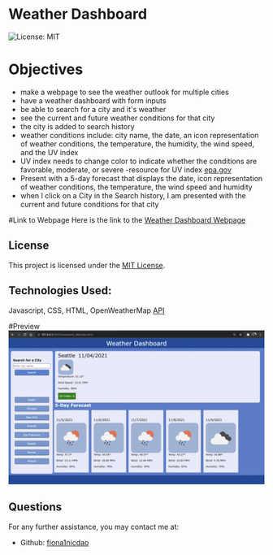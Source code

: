 # Weather Dashboard
![License: MIT](<https://img.shields.io/badge/License-MIT-yellow.svg>)

# Objectives 
- make a webpage to see the weather outlook for multiple cities 
- have a weather dashboard with form inputs 
- be able to search for a city and it's weather 
- see the current and future weather conditions for that city 
- the city is added to search history 
- weather conditions include: city name, the date, an icon representation of weather conditions, the temperature, the humidity, the wind speed, and the UV index 
- UV index needs to change color to indicate whether the conditions are favorable, moderate, or severe 
-resource for UV index [epa.gov](https://www.epa.gov/sunsafety/uv-index-scale-0)
- Present with a 5-day forecast that displays the date, icon representation of weather conditions, the temperature, the wind speed and humidity 
- when I click on a City in the Search history, I am presented with the current and future conditions for that city 

#Link to Webpage 
Here is the link to the [Weather Dashboard Webpage](https://fiona1nicdao.github.io/Homework_06/)

 ## License 
  This project is licensed under the [MIT License](https://opensource.org/licenses/MIT).
## Technologies Used:
Javascript, CSS, HTML, OpenWeatherMap [API](https://openweathermap.org/api) 

#Preview
![WeatherDashboard](./images/weather.png)


 ## Questions
  For any further assistance, you may contact me at:
  * Github: [fiona1nicdao](<https://github.com/fiona1nicdao>)
